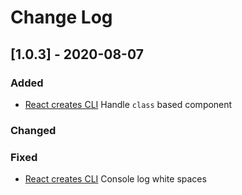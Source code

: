 # Change Log

<!-- ## [Unreleased] - yyyy-mm-dd

Here we write upgrading notes for brands. It's a team effort to make them as
straightforward as possible.

### Added

### Changed

### Fixed -->

## [1.0.3] - 2020-08-07

### Added

- [React creates CLI](https://github.com/tzachbon/react-creates)
  Handle `class` based component

### Changed

### Fixed

- [React creates CLI](https://github.com/tzachbon/react-creates)
  Console log white spaces


